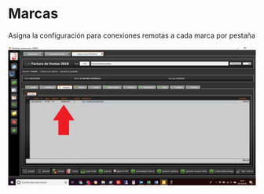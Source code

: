 # Marcas

Asigna la configuración para conexiones remotas a cada marca por pestaña

![](../../../../.gitbook/assets/image%20%28254%29.png)


